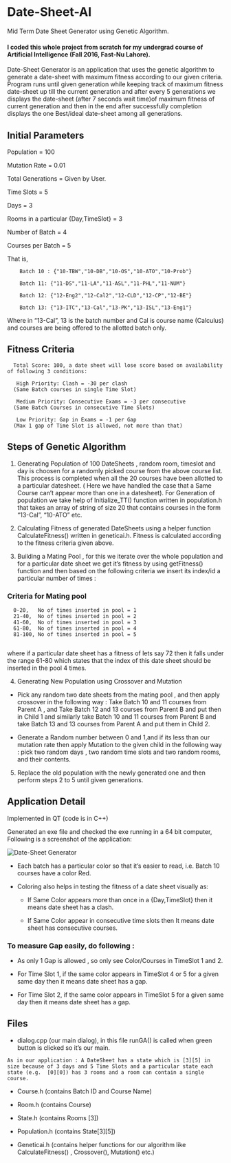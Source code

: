 # Date-Sheet-AI
Mid Term Date Sheet Generator using Genetic Algorithm. 

  #### I coded this whole project from scratch for my undergrad course of Artificial Intelligence (Fall 2016, Fast-Nu Lahore).

Date-Sheet Generator is an application that uses the genetic algorithm to generate a date-sheet with maximum fitness according to our given criteria. Program runs until given generation while keeping track of maximum fitness date-sheet up till the current generation and after every 5 generations we displays the date-sheet (after 7 seconds wait time)of maximum fitness of current generation and then in the end after successfully completion displays the one Best/ideal date-sheet among all generations.

## Initial Parameters

Population = 100

Mutation Rate = 0.01

Total Generations = Given by User.

Time Slots = 5

Days = 3

Rooms in a particular {Day,TimeSlot} = 3

Number of Batch = 4 

Courses per Batch = 5 

That is, 
```
    Batch 10 : {"10-TBW","10-DB","10-OS","10-ATO","10-Prob"}

    Batch 11: {"11-DS","11-LA","11-ASL","11-PHL","11-NUM"}

    Batch 12: {"12-Eng2","12-Cal2","12-CLD","12-CP","12-BE"}

    Batch 13: {"13-ITC","13-Cal","13-PK","13-ISL","13-Eng1"}
   ```

Where in “13-Cal”, 13 is the batch number and Cal is course name (Calculus) and courses are being offered to the allotted batch only.

## Fitness Criteria

```
  Total Score: 100, a date sheet will lose score based on availability of following 3 conditions:

   High Priority: Clash = -30 per clash
  (Same Batch courses in single Time Slot)

   Medium Priority: Consecutive Exams = -3 per consecutive
  (Same Batch Courses in consecutive Time Slots)

   Low Priority: Gap in Exams = -1 per Gap
  (Max 1 gap of Time Slot is allowed, not more than that)
```

## Steps of Genetic Algorithm

1.	Generating Population of 100 DateSheets , random room, timeslot and day is choosen for a randomly picked course from the above course list. This process is completed when all the 20 courses have been allotted to a particular datesheet. ( Here we have handled the case that a Same Course can’t appear more than one in a datesheet). 
For Generation of population we take help of Initialize_TT() function written in population.h that takes an array of string of size 20 that contains courses in the form “13-Cal”, “10-ATO” etc.

2.	Calculating Fitness of generated DateSheets using a helper function CalculateFitness() written in geneticai.h. Fitness is calculated according to the fitness criteria given above.

3.	Building a Mating Pool , for this we iterate over the whole population and for a particular date sheet we get it’s fitness by using getFitness() function and then based on the following criteria we insert its index/id a particular number of times :

### Criteria for Mating pool
```
  0-20,   No of times inserted in pool = 1
  21-40,  No of times inserted in pool = 2
  41-60,  No of times inserted in pool = 3
  61-80,  No of times inserted in pool = 4
  81-100, No of times inserted in pool = 5
   
   ```
where if a particular date sheet has a fitness of lets say 72 then it falls under the range 61-80 which states that the index of this date sheet should be inserted in the pool 4 times. 

4.	Generating New Population using Crossover and Mutation
  * Pick any random two date sheets from the mating pool , and then apply crossover in the following way : Take Batch 10 and 11 courses from Parent A , and Take Batch 12 and 13 courses from Parent B and put then in Child 1 and similarly take Batch 10 and 11 courses from Parent B and take Batch 13 and 13 courses from Parent A and put them in Child 2. 
  
  * Generate a Random number between 0 and 1,and if its less than our mutation rate then apply Mutation to the given child in the following way : pick two random days , two random time slots and two random rooms, and their contents.

5.	Replace the old population with the newly generated one and then perform steps 2 to 5 until given generations.

## Application Detail

Implemented in QT (code is in C++)

Generated an exe file and checked the exe running in a 64 bit computer, Following is a screenshot of the application: 

![Date-Sheet Generator](https://image.ibb.co/dfa4ZG/aiproject.png)

* Each batch has a particular color so that it’s easier to read, i.e. Batch 10 courses have a color Red.

* Coloring also helps in testing the fitness of a date sheet visually as:

  * If Same Color appears more than once in a {Day,TimeSlot} then it means date sheet has a clash.

  * If Same Color appear in consecutive time slots then It means date sheet has consecutive courses.

### To measure Gap easily, do following :

  * As only 1 Gap is allowed , so only see Color/Courses in TimeSlot 1 and 2. 
  
  * For Time Slot 1, if the same color appears in TimeSlot 4 or 5 for a given same day then it means date sheet has a gap.
  
  * For Time Slot 2, if the same color appears in TimeSlot 5 for a given same day then it means date sheet has a gap.

## Files

* dialog.cpp (our main dialog), in this file runGA() is called when green button is clicked so it’s our main.

```
As in our application : A DateSheet has a state which is [3][5] in size because of 3 days and 5 Time Slots and a particular state each state (e.g.  [0][0]) has 3 rooms and a room can contain a single course.
```

* Course.h (contains Batch ID and Course Name)

* Room.h (contains Course)

* State.h (contains Rooms [3])

* Population.h (contains State[3][5]) 

* Geneticai.h  (contains helper functions for our algorithm like CalculateFitness() , Crossover(), Mutation() etc.)


